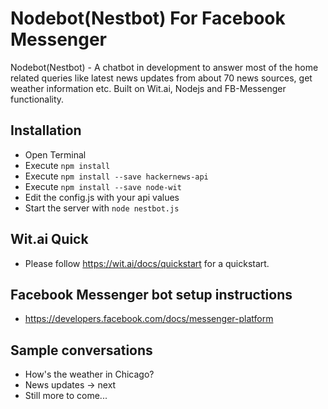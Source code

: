 # Nodebot(Nestbot) For Facebook Messenger
Nodebot(Nestbot) - A chatbot in development to answer most of the home related queries like latest news updates from about 70 news sources, get weather information etc. Built on Wit.ai, Nodejs and FB-Messenger functionality.

## Installation
* Open Terminal
* Execute `npm install` 
* Execute `npm install --save hackernews-api` 
* Execute `npm install --save node-wit` 
* Edit the config.js with your api values
* Start the server with `node nestbot.js`

## Wit.ai Quick
* Please follow https://wit.ai/docs/quickstart for a quickstart.

## Facebook Messenger bot setup instructions
* https://developers.facebook.com/docs/messenger-platform

## Sample conversations
* How's the weather in Chicago?
* News updates -> next
* Still more to come...

